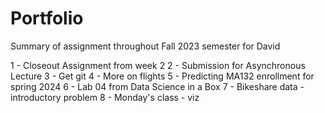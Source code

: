 # Portfolio
Summary of assignment throughout Fall 2023 semester for David


1 - Closeout Assignment from week 2
2 - Submission for Asynchronous Lecture
3 - Get git
4 - More on flights
5 - Predicting MA132 enrollment for spring 2024
6 - Lab 04 from Data Science in a Box
7 - Bikeshare data - introductory problem
8 - Monday's class - viz
